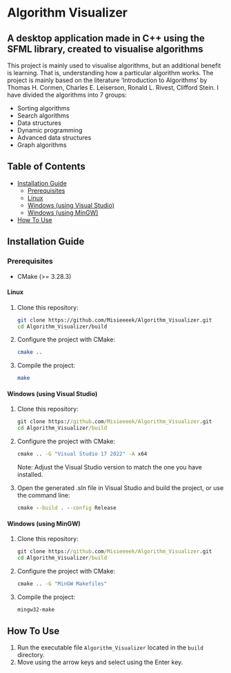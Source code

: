 # Algorithm Visualizer

## A desktop application made in C++ using the SFML library, created to visualise algorithms

This project is mainly used to visualise algorithms, but an additional benefit is learning. That is, understanding how a particular algorithm works. The project is mainly based on the literature ‘Introduction to Algorithms’ by Thomas H. Cormen, Charles E. Leiserson, Ronald L. Rivest, Clifford Stein.
I have divided the algorithms into 7 groups:

- Sorting algorithms
- Search algorithms
- Data structures
- Dynamic programming
- Advanced data structures
- Graph algorithms

## Table of Contents

- [Installation Guide](#installation-guide)
  - [Prerequisites](#prerequisites)
  - [Linux](#linux)
  - [Windows (using Visual Studio)](#windows-using-visual-studio)
  - [Windows (using MinGW)](#windows-using-mingw)
- [How To Use](#how-to-use)

## Installation Guide

### Prerequisites

- CMake (>= 3.28.3)

#### Linux

1. Clone this repository:
   ```bash
   git clone https://github.com/Misieeeek/Algorithm_Visualizer.git
   cd Algorithm_Visualizer/build
   ```
2. Configure the project with CMake:
   ```bash
   cmake ..
   ```
3. Compile the project:
   ```bash
   make
   ```

#### Windows (using Visual Studio)

1. Clone this repository:
   ```cmd
   git clone https://github.com/Misieeeek/Algorithm_Visualizer.git
   cd Algorithm_Visualizer/build
   ```
2. Configure the project with CMake:

   ```cmd
   cmake .. -G "Visual Studio 17 2022" -A x64
   ```

   Note: Adjust the Visual Studio version to match the one you have installed.

3. Open the generated .sln file in Visual Studio and build the project, or use the command line:
   ```cmd
   cmake --build . --config Release
   ```

#### Windows (using MinGW)

1. Clone this repository:
   ```cmd
   git clone https://github.com/Misieeeek/Algorithm_Visualizer.git
   cd Algorithm_Visualizer/build
   ```
2. Configure the project with CMake:

   ```cmd
   cmake .. -G "MinGW Makefiles"
   ```

3. Compile the project:
   ```cmd
   mingw32-make
   ```

## How To Use

1. Run the executable file `Algorithm_Visualizer` located in the `build` directory.
2. Move using the arrow keys and select using the Enter key.
